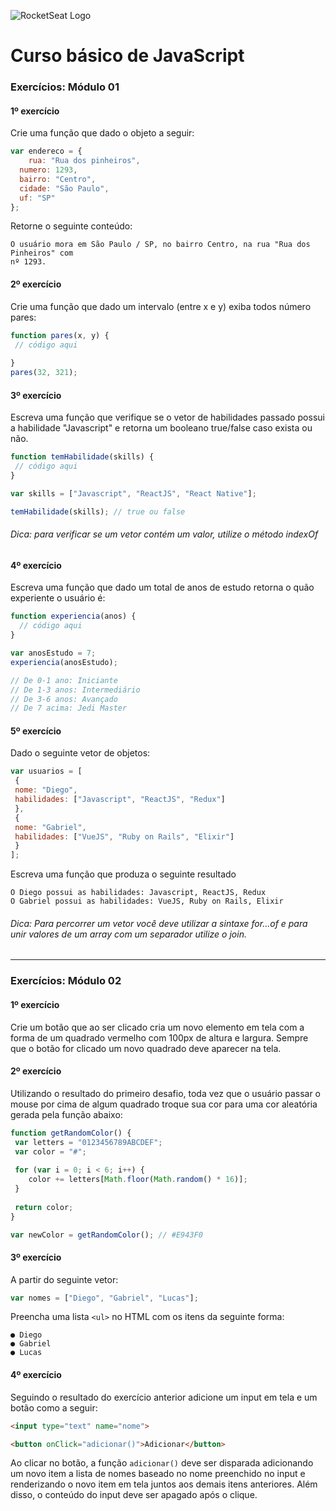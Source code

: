 ![RocketSeat Logo](https://miro.medium.com/max/1200/1*fs0ScMc45X9QEwno8G414A.png "RocketSeat Logo")

# Curso básico de JavaScript

### Exercícios: Módulo 01

#### 1º exercício

Crie uma função que dado o objeto a seguir:
~~~javascript
var endereco = {
	rua: "Rua dos pinheiros",
  numero: 1293,
  bairro: "Centro",
  cidade: "São Paulo",
  uf: "SP"
};
~~~

Retorne o seguinte conteúdo:
~~~
O usuário mora em São Paulo / SP, no bairro Centro, na rua "Rua dos Pinheiros" com
nº 1293.
~~~

#### 2º exercício

Crie uma função que dado um intervalo (entre x e y) exiba todos número pares:
~~~javascript
function pares(x, y) {
 // código aqui
 
}
pares(32, 321);
~~~

#### 3º exercício
Escreva uma função que verifique se o vetor de habilidades passado possui a habilidade "Javascript"
e retorna um booleano true/false caso exista ou não.
~~~javascript
function temHabilidade(skills) {
 // código aqui
}

var skills = ["Javascript", "ReactJS", "React Native"];

temHabilidade(skills); // true ou false
~~~
###### Dica: para verificar se um vetor contém um valor, utilize o método indexOf

#### 4º exercício
Escreva uma função que dado um total de anos de estudo retorna o quão experiente o usuário é:
~~~javascript
function experiencia(anos) {
  // código aqui
}

var anosEstudo = 7;
experiencia(anosEstudo);

// De 0-1 ano: Iniciante
// De 1-3 anos: Intermediário
// De 3-6 anos: Avançado
// De 7 acima: Jedi Master
~~~

#### 5º exercício
Dado o seguinte vetor de objetos:
~~~javascript
var usuarios = [
 {
 nome: "Diego",
 habilidades: ["Javascript", "ReactJS", "Redux"]
 },
 {
 nome: "Gabriel",
 habilidades: ["VueJS", "Ruby on Rails", "Elixir"]
 }
];
~~~
Escreva uma função que produza o seguinte resultado
~~~
O Diego possui as habilidades: Javascript, ReactJS, Redux
O Gabriel possui as habilidades: VueJS, Ruby on Rails, Elixir
~~~
###### Dica: Para percorrer um vetor você deve utilizar a sintaxe for...of e para unir valores de um array com um separador utilize o join.

---
### Exercícios: Módulo 02
#### 1º exercício
Crie um botão que ao ser clicado cria um novo elemento em tela com a forma de um quadrado
vermelho com 100px de altura e largura. Sempre que o botão for clicado um novo quadrado deve
aparecer na tela.

#### 2º exercício
Utilizando o resultado do primeiro desafio, toda vez que o usuário passar o mouse por cima de
algum quadrado troque sua cor para uma cor aleatória gerada pela função abaixo:
~~~javascript
function getRandomColor() {
 var letters = "0123456789ABCDEF";
 var color = "#";
 
 for (var i = 0; i < 6; i++) {
 	color += letters[Math.floor(Math.random() * 16)];
 }
 
 return color;
}

var newColor = getRandomColor(); // #E943F0
~~~
#### 3º exercício
A partir do seguinte vetor:
~~~javascript
var nomes = ["Diego", "Gabriel", "Lucas"];
~~~

Preencha uma lista `<ul>` no HTML com os itens da seguinte forma:
~~~
● Diego
● Gabriel
● Lucas
~~~

#### 4º exercício
Seguindo o resultado do exercício anterior adicione um input em tela e um botão como a seguir:
~~~html
<input type="text" name="nome">

<button onClick="adicionar()">Adicionar</button>
~~~
Ao clicar no botão, a função ```adicionar()``` deve ser disparada adicionando um novo item a lista de
nomes baseado no nome preenchido no input e renderizando o novo item em tela juntos aos
demais itens anteriores. Além disso, o conteúdo do input deve ser apagado após o clique.
